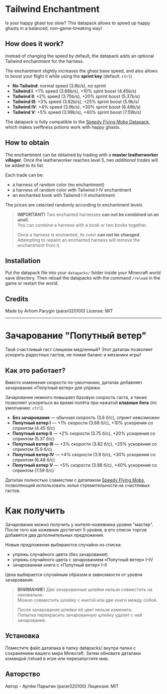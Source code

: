 # Tailwind Enchantment

Is your happy ghast too slow?
This datapack allows to speed up happy ghasts in a balanced, non-game-breaking way!

## How does it work?

Instead of changing the speed by default, the datapack adds an optional Tailwind enchantment for the harness.  

The enchantment slightly increases the ghast base speed, and also allows to boost your flight it while using the **sprint key** (default: `ctrl`)

* **No Tailwind**: normal speed (3.6b/s), no sprint
* **Tailwind I**: +1% speed (3.68b/s), +10% spint boost (4.45b/s)
* **Tailwind II**: +2% speed (3.75b/s), +20% sprint boost (5.37b/s)
* **Tailwind III**: +3% speed (3.82b/s), +25% sprint boost (5.9b/s)
* **Tailwind IV**: +4% speed (3.9b/s), +30% sprint boost (6.48b/s)
* **Tailwind V**: +5% speed (3.98b/s), +40% sprint boost (7.59b/s)

The datapack is fully compatible to the [Speedy Flying Mobs Datapack](https://modrinth.com/datapack/speedy-flying-mobs), which makes swiftness potions work with happy ghasts.

## How to obtain

The enchantment can be obtained by trading with a **master leatherworker villager**.
Once the leatherworker reaches level 5, *two additional trades* will be added to its list.  

Each trade can be:
- a harness of random color (no enchantment)
- a harness of random color with Tailwind I-IV enchantment
- an enchanted book with Tailwind I-II enchantment

The prices are celected randomly according to enchantment levels

> **IMPORTANT!**
> Two enchanted harnesses **can not be combined on an anvil**.  
> You can combine a harness with a book or two books together.  
>  
> Once a harness is enchanted, its color **can not be changed**.  
> Attempting to repaint an enchanted harness will remove the enchantment from it.

## Installation

Put the datapack file into your `datapacks/` folder inside your Minecraft world save directory.
Then reload the datapacks with the command `/reload` in the game or restart the world.


## Credits

Made by Artiom Parygin (parar020100)
License: MIT


  

  
---

# Зачарование "Попутный ветер"

Твой счастливый гаст слишком медленный?
Этот датапак позволяет ускорить радостных гастов, не ломая баланс и механики игры!

## Как это работает?
Вместо изменения скорости по-умолчанию, датапак добавляет зачарование «Попутный ветер» для упряжи.

Зачарование немного повышает базовую скорость гаста, а также позволяет ускоряться во время полёта при нажатой **клавише бега** (по умолчанию: `ctrl`).

* **Без зачарования** — обычная скорость (3.6 б/с), спринт невозможен
* **Попутный ветер I** — +1% скорости (3.68 б/с), +10% ускорения со спринтом (4.45 б/с)
* **Попутный ветер II** — +2% скорости (3.75 б/с), +20% ускорения со спринтом (5.37 б/с)
* **Попутный ветер III** — +3% скорости (3.82 б/с), +25% ускорения со спринтом (5.9 б/с)
* **Попутный ветер IV** — +4% скорости (3.9 б/с), +30% ускорения со спринтом (6.48 б/с)
* **Попутный ветер V** — +5% скорости (3.98 б/с), +40% ускорения со спринтом (7.59 б/с)

Датапак полностью совместим с датапаком [Speedy Flying Mobs](https://modrinth.com/datapack/speedy-flying-mobs), позволяющий использовать зелья стремительности на счастливых гастов.

# Как получить
Зачарование можно получить у жителя-кожевника уровня "мастер".
После того как кожевник достигнет 5 уровня, в его список торгов добавятся два дополнительных предложения.

Новые предложения выбираются случайно из списка:
- упряжь случайного цвета (без зачарования)
- упряжь случайного цвета с зачарованием «Попутный ветер» I–IV
- зачарованная книга с «Попутный ветер» I–II

Цена выбирается случайным образом в зависимости от уровня зачарования.

> **ВНИМАНИЕ!**
> Две зачарованные шлейки нельзя совместить на наковальне.  
> Можно совместить шлейку с книгой или две книги между собой.  
>  
> После зачарования шлейки её цвет нельзя изменить.  
> Попытка перекрасить зачарованную шлейку удалит с неё зачарование.


## Установка

Поместите файл датапака в папку datapacks/ внутри папки с сохранением вашего мира Minecraft.
Затем обновите датапаки командой /reload в игре или перезапустите мир.

## Авторство

Автор - Артём Парыгин (parar020100)
Лицензия: MIT
